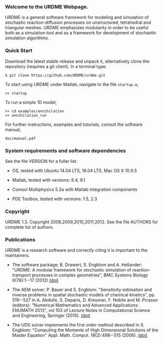 ### Welcome to the URDME Webpage.
URDME is a general software framework for modeling and simulation of stochastic reaction-diffusion processes on unstructured, tetrahedral and triangular meshes. URDME emphasizes modularity in order to be useful both as a simulation tool and as a framework for development of stochastic simulation algorithms.

### Quick Start 

Download the latest stable release and unpack it, alternatively clone the repository (requires a git client). In a terminal type:

```
$ git clone https://github.com/URDME/urdme.git
```

To start using URDME under Matlab, navigate to the file `startup.m`,
```
>> startup
```

To run a simple 1D model,
```
>> cd examples/annihilation
>> annihilation_run
```

For further instructions, examples and tutorials, consult the software
manual,
```
doc/manual.pdf 
```

### System requirements and software dependencies
See the file VERSION for a fuller list.

* OS, tested with Ubuntu 14.04 LTS, 16.04 LTS, Mac OS X 10.9.5

* Matlab, tested with versions: 8.4, 9.1

* Comsol Multiphysics 5.2a with Matlab integration components

* PDE Toolbox, tested with versions: 1.5, 2.3

### Copyright
URDME 1.3. Copyright 2008,2009,2010,2011,2012.
See the file AUTHORS for complete list of authors. 

### Publications
URDME is a research software and correctly citing it is important to
the maintainers.

* The software package; B. Drawert, S. Engblom and A. Hellander:
"URDME: A modular framework for stochastic simulation of
reaction-transport processes in complex geometries", BMC Systems
Biology 6(76):1--17 (2012)
[(doi)](http://dx.doi.org/10.1186/1752-0509-6-76)

* The AEM solver; P. Bauer and S. Engblom: "Sensitivity estimation and
inverse problems in spatial stochastic models of chemical kinetics",
pp. 519--527 in A. Abdulle, S. Deparis, D. Kressner, F. Nobile and
M. Picasso (editors): "Numerical Mathematics and Advanced
Applications: ENUMATH 2013", vol 103 of Lecture Notes in Computational
Science and Engineering, Springer (2015).
[(doi)](http://dx.doi.org/10.1007/978-3-319-10705-9_51)

* The UDS solver implements the first order method described in
S. Engblom: "Computing the Moments of High Dimensional Solutions of
the Master Equation" Appl. Math. Comput. 18(2):498--515 (2006).
[(doi)](http://dx.doi.org/10.1016/j.amc.2005.12.032)
